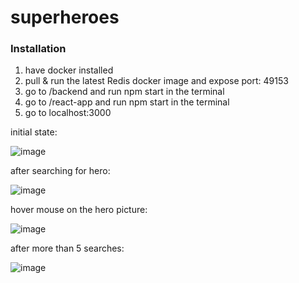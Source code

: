 # superheroes
### Installation 
1. have docker installed
2. pull & run the latest Redis docker image and expose port: 49153
3. go to /backend and run npm start in the terminal 
4. go to /react-app and run npm start in the terminal
5. go to localhost:3000







initial state:

![image](https://user-images.githubusercontent.com/24928612/184952469-ab6509e5-d6c8-4ab4-81f1-bb27ca48a76f.png)

after searching for hero:

![image](https://user-images.githubusercontent.com/24928612/184951850-afd3f81b-3e3f-448c-9393-076aa4399e05.png)

hover mouse on the hero picture:

![image](https://user-images.githubusercontent.com/24928612/184951951-87de0d51-2dd0-47ea-b4d2-e395864769cb.png)

after more than 5 searches:

![image](https://user-images.githubusercontent.com/24928612/184952226-81f42590-6f47-44cf-be11-810e3cdcde33.png)
